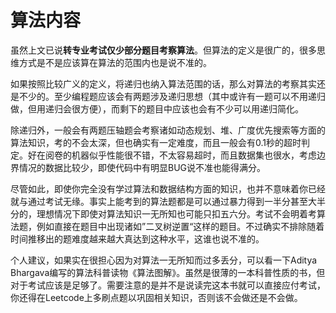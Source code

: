 # 算法内容

虽然上文已说**转专业考试仅少部分题目考察算法**。但算法的定义是很广的，很多思维方式是不是应该算在算法的范围内也是说不准的。

如果按照比较广义的定义，将递归也纳入算法范围的话，那么对算法的考察其实还是不少的。至少编程题应该会有两题涉及递归思想（其中或许有一题可以不用递归做，但用递归会很方便），而剩下的题目中应该也会有不少可以用递归简化。

除递归外，一般会有两题压轴题会考察诸如动态规划、堆、广度优先搜索等方面的算法知识，考的不会太深，但也确实有一定难度，而且一般会有0.1秒的超时判定。好在阅卷的机器似乎性能很不错，不太容易超时，而且数据集也很水，考虑边界情况的数据比较少，即使代码中有明显BUG说不准也能得满分。

尽管如此，即使你完全没有学过算法和数据结构方面的知识，也并不意味着你已经就与通过考试无缘。事实上能考到的算法题都是可以通过暴力得到一半分甚至大半分的，理想情况下即使对算法知识一无所知也可能只扣五六分。考试不会明着考算法题，例如直接在题目中出现诸如”二叉树逆置“这样的题目。不过确实不排除随着时间推移出的题难度越来越大真达到这种水平，这谁也说不准的。

个人建议，如果实在很担心因为对算法一无所知而过多丢分，可以看一下Aditya Bhargava编写的算法科普读物《算法图解》。虽然是很薄的一本科普性质的书，但对于考试应该是足够了。需要注意的是并不是说读完这本书就可以直接应付考试，你还得在Leetcode上多刷点题以巩固相关知识，否则该不会做还是不会做。